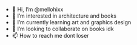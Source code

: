 - 👋 Hi, I’m @mellohixx
- 👀 I’m interested in architecture and books
- 🌱 I’m currently learning art and graphics design 
- 💞️ I’m looking to collaborate on books idk
- 📫 How to reach me dont loser

<!---
mellohixx/mellohixx is a ✨ special ✨ repository because its `README.md` (this file) appears on your GitHub profile.
You can click the Preview link to take a look at your changes.
--->
